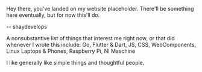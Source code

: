 Hey there, you've landed on my website placeholder. There'll be something here eventually, but for now this'll do.

-- shaydevelops

A nonsubstantive list of things that interest me right now, or that did whenever I wrote this include: 
Go,
Flutter & Dart, 
JS, 
CSS, 
WebComponents, 
Linux Laptops & Phones, 
Raspberry Pi,
NI Maschine

I like generally like simple things and thoughtful people.
